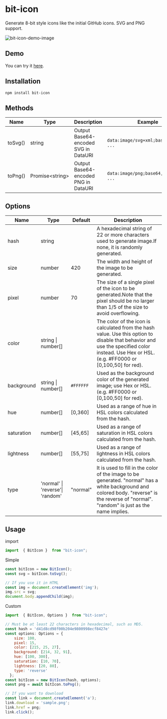 # bit-icon

Generate 8-bit style icons like the initial GitHub icons. SVG and PNG support.

![bit-icon-demo-image](https://github.com/shunsuke92/bit-icon/assets/95519286/1cc23f9c-3397-42fc-8ec3-d97b74d6b39b)

## Demo

You can try it [here](https://www.bit-icon.com/).

## Installation

```
npm install bit-icon
```

## Methods

| Name    | Type              | Description                          | Example                                |
| ------- | ----------------- | ------------------------------------ | -------------------------------------- |
| toSvg() | string            | Output Base64-encoded SVG in DataURI | `data:image/svg+xml;base64,PHN2Zz ...` |
| toPng() | Promise\<string\> | Output Base64-encoded PNG in DataURI | `data:image/png;base64,iVBORw0KGU ...` |

## Options

| Name       | Type                             | Default   | Description                                                                                                                                                                                  |
| ---------- | -------------------------------- | --------- | -------------------------------------------------------------------------------------------------------------------------------------------------------------------------------------------- |
| hash       | string                           |           | A hexadecimal string of 22 or more characters used to generate image.If none, it is randomly generated.                                                                                      |
| size       | number                           | 420       | The width and height of the image to be generated.                                                                                                                                           |
| pixel      | number                           | 70        | The size of a single pixel of the icon to be generated.Note that the pixel should be no larger than 1/5 of the size to avoid overflowing.                                                    |
| color      | string \| number[]               |           | The color of the icon is calculated from the hash value. Use this option to disable that behavior and use the specified color instead. Use Hex or HSL. (e.g. #FF0000 or [0,100,50] for red). |
| background | string \| number[]               | `#FFFFFF` | Used as the background color of the generated image; use Hex or HSL. (e.g. #FF0000 or [0,100,50] for red).                                                                                   |
| hue        | number[]                         | [0,360]   | Used as a range of hue in HSL colors calculated from the hash.                                                                                                                               |
| saturation | number[]                         | [45,65]   | Used as a range of saturation in HSL colors calculated from the hash.                                                                                                                        |
| lightness  | number[]                         | [55,75]   | Used as a range of lightness in HSL colors calculated from the hash.                                                                                                                         |
| type       | 'normal' \| 'reverse'\| 'random' | "normal"  | It is used to fill in the color of the image to be generated. "normal" has a white background and colored body. "reverse" is the reverse of "normal". "random" is just as the name implies.  |

## Usage

import

```JavaScript
import  { BitIcon }  from "bit-icon";
```

Simple

```JavaScript
const bitIcon = new BitIcon();
const svg = bitIcon.toSvg();

// If you use it in HTML
const img = document.createElement('img');
img.src = svg;
document.body.appendChild(img);
```

Custom

```JavaScript
import  { BitIcon, Options }  from "bit-icon";

// Must be at least 22 characters in hexadecimal, such as MD5.
const hash = 'd41d8cd98f00b204e9800998ecf8427e'
const options: Options = {
    size: 100,
    pixel: 15,
    color: [215, 25, 27],
    background: [214, 32, 91],
    hue: [100, 300],
    saturation: [10, 70],
    lightness: [20, 80],
    type: 'reverse'
  };
const bitIcon = new BitIcon(hash, options);
const png = await bitIcon.toPng();

// If you want to download
const link = document.createElement('a');
link.download = 'sample.png';
link.href = png;
link.click();
```
